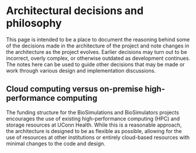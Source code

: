 # Architectural decisions and philosophy

This page is intended to be a place to document the reasoning behind some of the decisions made in the architecture of the project and note changes in the architecture as the project evolves. Earlier decisions may turn out to be incorrect, overly complex, or otherwise outdated as development continues. The notes here can be used to guide other decisions that may be made or work through various design and implementation discussions.

## Cloud computing versus on-premise high-performance computing

The funding structure for the BioSimulations and BioSimulators projects encourages the use of existing high-performance computing (HPC) and storage resources at UConn Health. While this is a reasonable approach, the architecture is designed to be as flexible as possible, allowing for the use of resources at other institutions or entirely cloud-based resources with minimal changes to the code and design.
